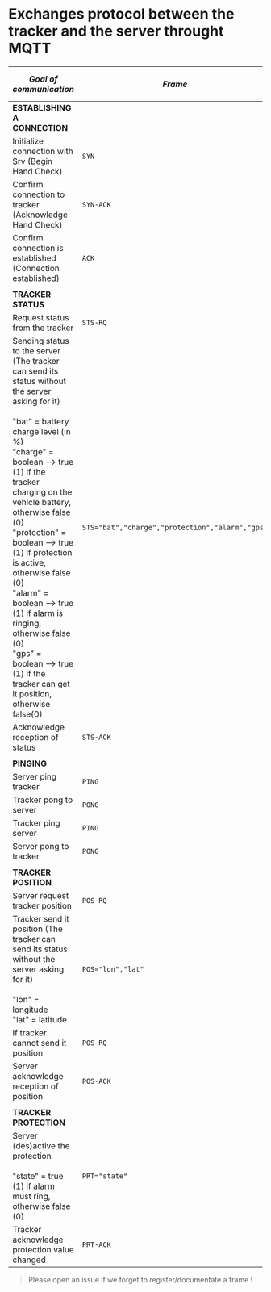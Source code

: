 # Exchanges protocol between the tracker and the server throught MQTT
| **_Goal of communication_**                                                                                                                                                                                                                                                                                                                                                                                                                                                                             | **_Frame_**                                     | **_MQTT topic used_** | **_Send by_** |
|---------------------------------------------------------------------------------------------------------------------------------------------------------------------------------------------------------------------------------------------------------------------------------------------------------------------------------------------------------------------------------------------------------------------------------------------------------------------------------------------------------|-------------------------------------------------|-----------------------|---------------|
| **ESTABLISHING A CONNECTION**                                                                                                                                                                                                                                                                                                                                                                                                                                                                           |                                                 |                       |               |
| Initialize connection with Srv (Begin Hand Check)                                                                                                                                                                                                                                                                                                                                                                                                                                                       | `SYN`                                           | TX                    | Tracker       |
| Confirm connection to tracker (Acknowledge Hand Check)                                                                                                                                                                                                                                                                                                                                                                                                                                                  | `SYN-ACK`                                       | RX                    | Server        |
| Confirm connection is established (Connection established)                                                                                                                                                                                                                                                                                                                                                                                                                                              | `ACK`                                           | TX                    | Tracker       |
|                                                                                                                                                                                                                                                                                                                                                                                                                                                                                                         |                                                 |                       |               |
| **TRACKER STATUS**                                                                                                                                                                                                                                                                                                                                                                                                                                                                                      |                                                 |                       |               |
| Request status from the tracker                                                                                                                                                                                                                                                                                                                                                                                                                                                                         | `STS-RQ`                                        | RX                    | Server        |
| Sending status to the server (The tracker can send its status without the server asking for it)<br><br>"bat" = battery charge level (in %)<br>"charge" = boolean --> true (1) if the tracker charging on the vehicle battery, otherwise false (0)<br>"protection" = boolean --> true (1) if protection is active, otherwise false (0)<br>"alarm" = boolean --> true (1) if alarm is ringing, otherwise false (0)<br>"gps" = boolean --> true (1) if the tracker can get it position, otherwise false(0) | `STS="bat","charge","protection","alarm","gps"` | TX                    | Tracker       |
| Acknowledge reception of status                                                                                                                                                                                                                                                                                                                                                                                                                                                                         | `STS-ACK`                                       | RX                    | Server        |
|                                                                                                                                                                                                                                                                                                                                                                                                                                                                                                         |                                                 |                       |               |
| **PINGING**                                                                                                                                                                                                                                                                                                                                                                                                                                                                                             |                                                 |                       |               |
| Server ping tracker                                                                                                                                                                                                                                                                                                                                                                                                                                                                                     | `PING`                                          | RX                    | Server        |
| Tracker pong to server                                                                                                                                                                                                                                                                                                                                                                                                                                                                                  | `PONG`                                          | TX                    | Tracker       |
| Tracker ping server                                                                                                                                                                                                                                                                                                                                                                                                                                                                                     | `PING`                                          | TX                    | Tracker       |
| Server pong to tracker                                                                                                                                                                                                                                                                                                                                                                                                                                                                                  | `PONG`                                          | RX                    | Server        |
|                                                                                                                                                                                                                                                                                                                                                                                                                                                                                                         |                                                 |                       |               |
| **TRACKER POSITION**                                                                                                                                                                                                                                                                                                                                                                                                                                                                                    |                                                 |                       |               |
| Server request tracker position                                                                                                                                                                                                                                                                                                                                                                                                                                                                         | `POS-RQ`                                        | RX                    | Server        |
| Tracker send it position (The tracker can send its status without the server asking for it)<br><br>"lon" = longitude<br>"lat" = latitude                                                                                                                                                                                                                                                                                                                                                                | `POS="lon","lat"`                               | TX                    | Tracker       |
| If tracker cannot send it position                                                                                                                                                                                                                                                                                                                                                                                                                                                                      | `POS-RQ`                                        | TX                    | Tracker       |
| Server acknowledge reception of position                                                                                                                                                                                                                                                                                                                                                                                                                                                                | `POS-ACK`                                       | RX                    | Server        |
|                                                                                                                                                                                                                                                                                                                                                                                                                                                                                                         |                                                 |                       |               |
| **TRACKER PROTECTION**                                                                                                                                                                                                                                                                                                                                                                                                                                                                                  |                                                 |                       |               |
| Server (des)active the protection<br><br>"state" = true (1) if alarm must ring, otherwise false (0)                                                                                                                                                                                                                                                                                                                                                                                                     | `PRT="state"`                                   | RX                    | Server        |
| Tracker acknowledge protection value changed                                                                                                                                                                                                                                                                                                                                                                                                                                                            | `PRT-ACK`                                       | TX                    | Tracker       |

> Please open an issue if we forget to register/documentate a frame !
